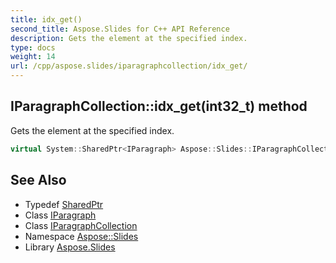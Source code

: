 ```yaml
---
title: idx_get()
second_title: Aspose.Slides for C++ API Reference
description: Gets the element at the specified index.
type: docs
weight: 14
url: /cpp/aspose.slides/iparagraphcollection/idx_get/
---
```

## IParagraphCollection::idx_get(int32_t) method


Gets the element at the specified index.

```cpp
virtual System::SharedPtr<IParagraph> Aspose::Slides::IParagraphCollection::idx_get(int32_t index)=0
```

## See Also

* Typedef [SharedPtr](../../system/sharedptr/)
* Class [IParagraph](../iparagraph/)
* Class [IParagraphCollection](./)
* Namespace [Aspose::Slides](../)
* Library [Aspose.Slides](../../)